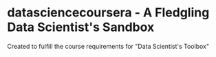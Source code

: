 # datasciencecoursera - A Fledgling Data Scientist's Sandbox
Created to fulfill the course requirements for "Data Scientist's Toolbox"
